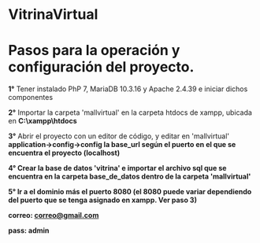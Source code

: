 # VitrinaVirtual
# Pasos para la operación y configuración del proyecto.
<b>1°</b> Tener instalado PhP 7, MariaDB 10.3.16 y Apache 2.4.39 e iniciar dichos componentes

<b>2°</b> Importar la carpeta 'mallvirtual' en la carpeta htdocs de xampp, ubicada en <b>C:\xampp\htdocs</b>

<b>3°</b> Abrir el proyecto con un editor de código, y editar en 'mallvirtual' <b>application->config->config la base_url<b> según el puerto en el que se encuentra el proyecto (localhost)

<b>4°</b> Crear la base de datos 'vitrina' e importar el archivo sql que se encuentra en la carpeta base_de_datos dentro de la carpeta 'mallvirtual'

<b>5°</b> Ir a el dominio más el puerto 8080 (el 8080 puede variar dependiendo del puerto que se tenga asignado en xampp. Ver paso 3)

<b>correo:</b> correo@gmail.com

<b>pass:</b> admin

